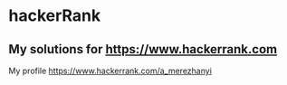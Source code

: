 # hackerRank

## My solutions for https://www.hackerrank.com

My profile https://www.hackerrank.com/a_merezhanyi
